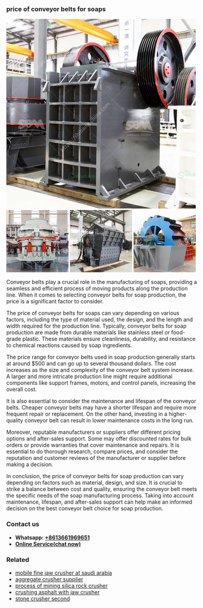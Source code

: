 <h3>price of conveyor belts for soaps</h3><img src='1708498183.jpg' alt=''><p>Conveyor belts play a crucial role in the manufacturing of soaps, providing a seamless and efficient process of moving products along the production line. When it comes to selecting conveyor belts for soap production, the price is a significant factor to consider.</p><p>The price of conveyor belts for soaps can vary depending on various factors, including the type of material used, the design, and the length and width required for the production line. Typically, conveyor belts for soap production are made from durable materials like stainless steel or food-grade plastic. These materials ensure cleanliness, durability, and resistance to chemical reactions caused by soap ingredients.</p><p>The price range for conveyor belts used in soap production generally starts at around $500 and can go up to several thousand dollars. The cost increases as the size and complexity of the conveyor belt system increase. A larger and more intricate production line might require additional components like support frames, motors, and control panels, increasing the overall cost.</p><p>It is also essential to consider the maintenance and lifespan of the conveyor belts. Cheaper conveyor belts may have a shorter lifespan and require more frequent repair or replacement. On the other hand, investing in a higher-quality conveyor belt can result in lower maintenance costs in the long run.</p><p>Moreover, reputable manufacturers or suppliers offer different pricing options and after-sales support. Some may offer discounted rates for bulk orders or provide warranties that cover maintenance and repairs. It is essential to do thorough research, compare prices, and consider the reputation and customer reviews of the manufacturer or supplier before making a decision.</p><p>In conclusion, the price of conveyor belts for soap production can vary depending on factors such as material, design, and size. It is crucial to strike a balance between cost and quality, ensuring the conveyor belt meets the specific needs of the soap manufacturing process. Taking into account maintenance, lifespan, and after-sales support can help make an informed decision on the best conveyor belt choice for soap production.</p><h3>Contact us</h3><ul><li><strong>Whatsapp:&nbsp;<a href="https://wa.me/8613661969651">+8613661969651</a></strong></li><li><a href="https://swt.shibang-china.com/?git&amp;zhl&amp;price of conveyor belts for soaps"><strong>Online Service(chat now)</strong></a></li></ul><h3>Related</h3><ul><li><a href='mobile fine jaw crusher at saudi arabia.md'>mobile fine jaw crusher at saudi arabia</a></li><li><a href='aggregate crusher supplier.md'>aggregate crusher supplier</a></li><li><a href='process of mining silica rock crusher.md'>process of mining silica rock crusher</a></li><li><a href='crushing asphalt with jaw crusher.md'>crushing asphalt with jaw crusher</a></li><li><a href='stone crusher second.md'>stone crusher second</a></li></ul>
